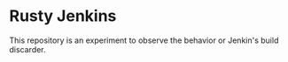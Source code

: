 # Rusty Jenkins

This repository is an experiment to observe the behavior or Jenkin's build discarder.
